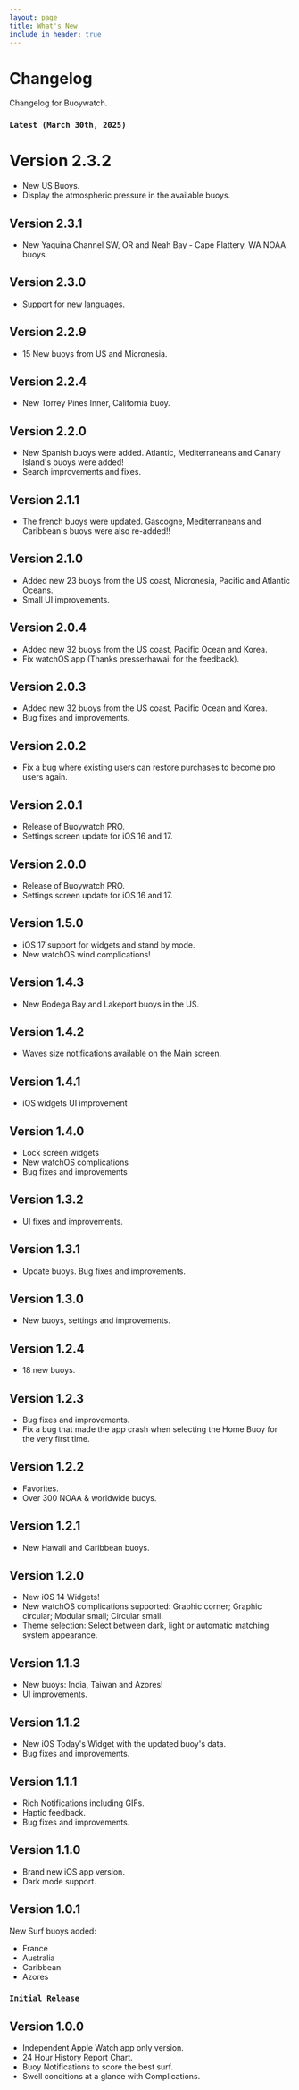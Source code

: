 ```yaml
---
layout: page
title: What's New
include_in_header: true
---
```


# Changelog
Changelog for Buoywatch.

### `Latest (March 30th, 2025)`
# **Version 2.3.2**
- New US Buoys.
- Display the atmospheric pressure in the available buoys.

## **Version 2.3.1**
- New Yaquina Channel SW, OR and Neah Bay - Cape Flattery, WA NOAA buoys.

## **Version 2.3.0**
- Support for new languages.

## **Version 2.2.9**
- 15 New buoys from US and Micronesia.

## **Version 2.2.4**
- New Torrey Pines Inner, California buoy.

## **Version 2.2.0**
- New Spanish buoys were added. Atlantic, Mediterraneans and Canary Island's buoys were added!
- Search improvements and fixes.

## **Version 2.1.1**
- The french buoys were updated. Gascogne, Mediterraneans and Caribbean's buoys were also re-added!!
  
## **Version 2.1.0**
- Added new 23 buoys from the US coast, Micronesia, Pacific and Atlantic Oceans.
- Small UI improvements.

## **Version 2.0.4**
- Added new 32 buoys from the US coast, Pacific Ocean and Korea.
- Fix watchOS app (Thanks presserhawaii for the feedback).

## **Version 2.0.3**
- Added new 32 buoys from the US coast, Pacific Ocean and Korea.
- Bug fixes and improvements.

## **Version 2.0.2**
- Fix a bug where existing users can restore purchases to become pro users again.
 
## **Version 2.0.1**
- Release of Buoywatch PRO.
- Settings screen update for iOS 16 and 17.

## **Version 2.0.0**
- Release of Buoywatch PRO.
- Settings screen update for iOS 16 and 17.

## **Version 1.5.0**
- iOS 17 support for widgets and stand by mode.
- New watchOS wind complications!

## **Version 1.4.3**
- New Bodega Bay and Lakeport buoys in the US.

## **Version 1.4.2**
- Waves size notifications available on the Main screen.

## **Version 1.4.1**
- iOS widgets UI improvement

## **Version 1.4.0**
- Lock screen widgets
- New watchOS complications
- Bug fixes and improvements

## **Version 1.3.2**
- UI fixes and improvements.

## **Version 1.3.1**
- Update buoys. Bug fixes and improvements.

## **Version 1.3.0**
- New buoys, settings and improvements.

## **Version 1.2.4**
- 18 new buoys.

## **Version 1.2.3**
- Bug fixes and improvements.
- Fix a bug that made the app crash when selecting the Home Buoy for the very first time.

## **Version 1.2.2**
- Favorites.
- Over 300 NOAA & worldwide buoys.

## **Version 1.2.1**
- New Hawaii and Caribbean buoys.

## **Version 1.2.0**
- New iOS 14 Widgets!
- New watchOS complications supported: Graphic corner; Graphic circular; Modular small; Circular small.
- Theme selection: Select between dark, light or automatic matching system appearance.

## **Version 1.1.3**
- New buoys: India, Taiwan and Azores!
- UI improvements.

## **Version 1.1.2**
- New iOS Today's Widget with the updated buoy's data.
- Bug fixes and improvements.

## **Version 1.1.1**
- Rich Notifications including GIFs.
- Haptic feedback.
- Bug fixes and improvements.

## **Version 1.1.0**
- Brand new iOS app version.
- Dark mode support.

## **Version 1.0.1**
New Surf buoys added: 
- France
- Australia
- Caribbean
- Azores

### `Initial Release`
## **Version 1.0.0**
- Independent Apple Watch app only version.
- 24 Hour History Report Chart.
- Buoy Notifications to score the best surf.
- Swell conditions at a glance with Complications.
